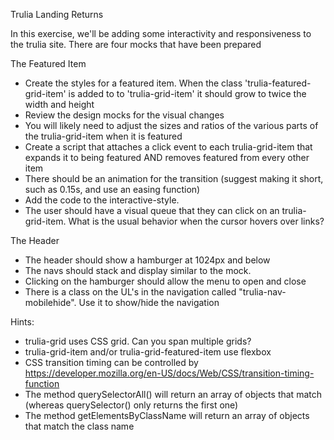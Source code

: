 Trulia Landing Returns

In this exercise, we'll be adding some interactivity and responsiveness to the trulia site.  There are four mocks that have been prepared

The Featured Item
* Create the styles for a featured item. When the class 'trulia-featured-grid-item' is added to to 'trulia-grid-item' it should grow to twice the width and height 
* Review the design mocks for the visual changes
* You will likely need to adjust the sizes and ratios of the various parts of the trulia-grid-item when it is featured
* Create a script that attaches a click event to each trulia-grid-item that expands it to being featured AND removes featured from every other item
* There should be an animation for the transition (suggest making it short, such as 0.15s, and use an easing function)
* Add the code to the interactive-style.
* The user should have a visual queue that they can click on an trulia-grid-item. What is the usual behavior when the cursor hovers over links?



The Header
* The header should show a hamburger at 1024px and below
* The navs should stack and display similar to the mock.
* Clicking on the hamburger should allow the menu to open and close
* There is a class on the UL's in the navigation called "trulia-nav-mobilehide".  Use it to show/hide the navigation




Hints:
* trulia-grid uses CSS grid.  Can you span multiple grids?
* trulia-grid-item and/or trulia-grid-featured-item use flexbox
* CSS transition timing can be controlled by https://developer.mozilla.org/en-US/docs/Web/CSS/transition-timing-function
* The method querySelectorAll() will return an array of objects that match (whereas querySelector() only returns the first one)
* The method getElementsByClassName will return an array of objects that match the class name


